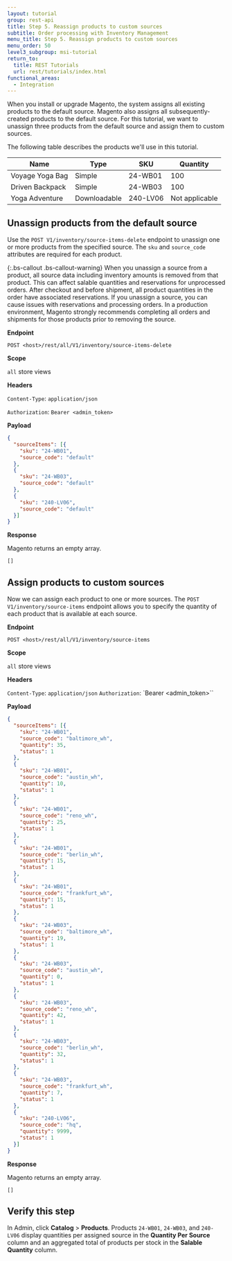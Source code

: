 ```yaml
---
layout: tutorial
group: rest-api
title: Step 5. Reassign products to custom sources
subtitle: Order processing with Inventory Management
menu_title: Step 5. Reassign products to custom sources
menu_order: 50
level3_subgroup: msi-tutorial
return_to:
  title: REST Tutorials
  url: rest/tutorials/index.html
functional_areas:
  - Integration
---
```


When you install or upgrade Magento, the system assigns all existing products to the default source. Magento also assigns all subsequently-created products to the default source. For this tutorial, we want to unassign three products from the default source and assign them to custom sources.

The following table describes the products we'll use in this tutorial.

Name | Type | SKU | Quantity
--- | --- | --- | ---
Voyage Yoga Bag | Simple | 24-WB01 | 100
Driven Backpack | Simple | 24-WB03 | 100
Yoga Adventure | Downloadable | 240-LV06 | Not applicable

## Unassign products from the default source

Use the `POST V1/inventory/source-items-delete` endpoint to unassign one or more products from the specified source. The `sku` and `source_code` attributes are required for each product.

{:.bs-callout .bs-callout-warning}
When you unassign a source from a product, all source data including inventory amounts is removed from that product. This can affect salable quantities and reservations for unprocessed orders. After checkout and before shipment, all product quantities in the order have associated reservations. If you unassign a source, you can cause issues with reservations and processing orders. In a production environment, Magento strongly recommends completing all orders and shipments for those products prior to removing the source.

**Endpoint**

`POST <host>/rest/all/V1/inventory/source-items-delete`

**Scope**

`all` store views

**Headers**

`Content-Type`: `application/json`

`Authorization`: `Bearer <admin_token>`

**Payload**

```json
{
  "sourceItems": [{
    "sku": "24-WB01",
    "source_code": "default"
  },
  {
    "sku": "24-WB03",
    "source_code": "default"
  },
  {
    "sku": "240-LV06",
    "source_code": "default"
  }]
}
```

**Response**

Magento returns an empty array.

`[]`

## Assign products to custom sources

Now we can assign each product to one or more sources. The `POST V1/inventory/source-items` endpoint allows you to specify the quantity of each product that is available at each source.

**Endpoint**

`POST <host>/rest/all/V1/inventory/source-items`

**Scope**

`all` store views

**Headers**

`Content-Type`: `application/json`
`Authorization`: `Bearer <admin_token>``

**Payload**

```json
{
  "sourceItems": [{
    "sku": "24-WB01",
    "source_code": "baltimore_wh",
    "quantity": 35,
    "status": 1
  },
  {
    "sku": "24-WB01",
    "source_code": "austin_wh",
    "quantity": 10,
    "status": 1
  },
  {
    "sku": "24-WB01",
    "source_code": "reno_wh",
    "quantity": 25,
    "status": 1
  },
  {
    "sku": "24-WB01",
    "source_code": "berlin_wh",
    "quantity": 15,
    "status": 1
  },
  {
    "sku": "24-WB01",
    "source_code": "frankfurt_wh",
    "quantity": 15,
    "status": 1
  },
  {
    "sku": "24-WB03",
    "source_code": "baltimore_wh",
    "quantity": 19,
    "status": 1
  },
  {
    "sku": "24-WB03",
    "source_code": "austin_wh",
    "quantity": 0,
    "status": 1
  },
  {
    "sku": "24-WB03",
    "source_code": "reno_wh",
    "quantity": 42,
    "status": 1
  },
  {
    "sku": "24-WB03",
    "source_code": "berlin_wh",
    "quantity": 32,
    "status": 1
  },
  {
    "sku": "24-WB03",
    "source_code": "frankfurt_wh",
    "quantity": 7,
    "status": 1
  },
  {
    "sku": "240-LV06",
    "source_code": "hq",
    "quantity": 9999,
    "status": 1
  }]
}
```

**Response**

Magento returns an empty array.

`[]`

## Verify this step

In Admin, click **Catalog** > **Products**.  Products `24-WB01`, `24-WB03`, and `240-LV06` display quantities per assigned source in the **Quantity Per Source** column and an aggregated total of products per stock in the **Salable Quantity** column.
